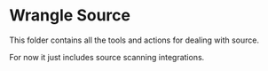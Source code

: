 # Wrangle Source

This folder contains all the tools and actions for dealing with source.

For now it just includes source scanning integrations.